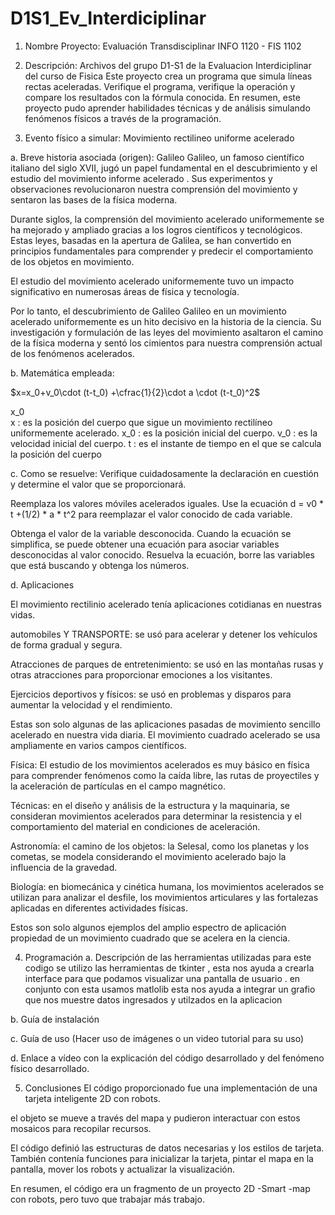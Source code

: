 # D1S1_Ev_Interdiciplinar

1. Nombre Proyecto: Evaluación Transdisciplinar
                    INFO 1120 - FIS 1102
                    
2. Descripción: Archivos del grupo D1-S1 de la Evaluacion Interdiciplinar del curso de Fisica
Este proyecto crea un programa que simula líneas rectas aceleradas. Verifique el programa, verifique la operación y compare los resultados con la fórmula conocida. En resumen, este proyecto pudo aprender habilidades técnicas y de análisis simulando fenómenos físicos a través de la programación.


4. Evento físico a simular: Movimiento rectilineo uniforme acelerado 


a. Breve historia asociada (origen): Galileo Galileo, un famoso científico italiano del siglo XVII, jugó un papel fundamental en el descubrimiento y el estudio del movimiento informe acelerado . Sus experimentos y observaciones revolucionaron nuestra comprensión del movimiento y sentaron las bases de la física moderna.

Durante siglos, la comprensión del movimiento acelerado uniformemente se ha mejorado y ampliado gracias a los logros científicos y tecnológicos. Estas leyes, basadas en la apertura de Galilea, se han convertido en principios fundamentales para comprender y predecir el comportamiento de los objetos en movimiento.

El estudio del movimiento acelerado uniformemente tuvo un impacto significativo en numerosas áreas de física y tecnología.

Por lo tanto, el descubrimiento de Galileo Galileo en un movimiento acelerado uniformemente es un hito decisivo en la historia de la ciencia. Su investigación y formulación de las leyes del movimiento asaltaron el camino de la física moderna y sentó los cimientos para nuestra comprensión actual de los fenómenos acelerados.



  b. Matemática empleada:
  
  $x=x_0+v_0\cdot (t-t_0) +\cfrac{1}{2}\cdot a \cdot (t-t_0)^2$
  
 x_0\
 x :  es la posición del cuerpo que sigue un movimiento rectilíneo uniformemente acelerado.
x_0 : es la posición inicial del cuerpo.
v_0 : es la velocidad inicial del cuerpo.
t : es el instante de tiempo en el que se calcula la posición del cuerpo


  c. Como se resuelve: 
  Verifique cuidadosamente la declaración en cuestión y determine el valor que se proporcionará.

Reemplaza los valores móviles acelerados iguales. Use la ecuación d = v0 * t +(1/2) * a * t^2 para reemplazar el valor conocido de cada variable.

Obtenga el valor de la variable desconocida. Cuando la ecuación se simplifica, se puede obtener una ecuación para asociar variables desconocidas al valor conocido. Resuelva la ecuación, borre las variables que está buscando y obtenga los números.


  
  d. Aplicaciones
 
  
  El movimiento rectilinio  acelerado tenía aplicaciones cotidianas en nuestras vidas.

automobiles Y TRANSPORTE: se usó para acelerar y detener los vehículos de forma gradual y segura.

Atracciones de parques de entretenimiento: se usó en las montañas rusas y otras atracciones para proporcionar emociones a los visitantes.

Ejercicios deportivos y físicos: se usó en problemas y disparos para aumentar la velocidad y el rendimiento.

Estas son solo algunas de las aplicaciones pasadas de movimiento sencillo acelerado en nuestra vida diaria.
El movimiento cuadrado acelerado se usa ampliamente en varios campos científicos.

Física: El estudio de los movimientos acelerados es muy básico en física para comprender fenómenos como la caída libre, las rutas de proyectiles y la aceleración de partículas en el campo magnético.

Técnicas: en el diseño y análisis de la estructura y la maquinaria, se consideran movimientos acelerados para determinar la resistencia y el comportamiento del material en condiciones de aceleración.

Astronomía: el camino de los objetos: la Selesal, como los planetas y los cometas, se modela considerando el movimiento acelerado bajo la influencia de la gravedad.

Biología: en biomecánica y cinética humana, los movimientos acelerados se utilizan para analizar el desfile, los movimientos articulares y las fortalezas aplicadas en diferentes actividades físicas.

Estos son solo algunos ejemplos del amplio espectro de aplicación propiedad de un movimiento cuadrado que se acelera en la ciencia.




  
  
  
4. Programación
  a. Descripción de las herramientas utilizadas
para  este codigo se utilizo las herramientas de tkinter , esta nos ayuda a crearla interface para que podamos visualizar una pantalla de usuario . en conjunto con esta usamos matlolib esta nos ayuda a integrar un grafio que nos muestre datos ingresados y utilzados en la aplicacion  
  
  b. Guía de instalación
  
  
  c. Guía de uso (Hacer uso de imágenes o un video tutorial para su uso)
  
  d. Enlace a vídeo con la explicación del código desarrollado y del fenómeno físico
    desarrollado.
    
    
    
    
    
    
5. Conclusiones
 El código proporcionado fue una implementación de una tarjeta inteligente 2D con robots.

el objeto se mueve  a través del mapa y pudieron interactuar con estos mosaicos para recopilar recursos.

El código definió las estructuras de datos necesarias  y los estilos de tarjeta. También contenía funciones para inicializar la tarjeta, pintar el mapa en la pantalla, mover los robots y actualizar la visualización.

En resumen, el código era un fragmento de un proyecto 2D -Smart -map con robots, pero tuvo que trabajar más trabajo.





 
   
